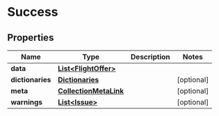 

# Success


## Properties

| Name | Type | Description | Notes |
|------------ | ------------- | ------------- | -------------|
|**data** | [**List&lt;FlightOffer&gt;**](FlightOffer.md) |  |  |
|**dictionaries** | [**Dictionaries**](Dictionaries.md) |  |  [optional] |
|**meta** | [**CollectionMetaLink**](CollectionMetaLink.md) |  |  [optional] |
|**warnings** | [**List&lt;Issue&gt;**](Issue.md) |  |  [optional] |



